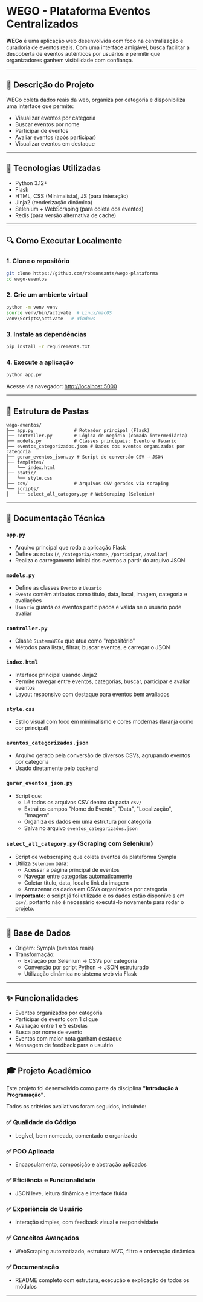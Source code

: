 # WEGO - Plataforma Eventos Centralizados

**WEGo** é uma aplicação web desenvolvida com foco na centralização e curadoria de eventos reais. Com uma interface amigável, busca facilitar a descoberta de eventos autênticos por usuários e permitir que organizadores ganhem visibilidade com confiança.

---

## 📄 Descrição do Projeto

WEGo coleta dados reais da web, organiza por categoria e disponibiliza uma interface que permite:

- Visualizar eventos por categoria
- Buscar eventos por nome
- Participar de eventos
- Avaliar eventos (após participar)
- Visualizar eventos em destaque

---

## 🔹 Tecnologias Utilizadas

- Python 3.12+
- Flask
- HTML, CSS (Minimalista), JS (para interação)
- Jinja2 (renderização dinâmica)
- Selenium + WebScraping (para coleta dos eventos)
- Redis (para versão alternativa de cache)

---

## 🔍 Como Executar Localmente

### 1. Clone o repositório

```bash
git clone https://github.com/robsonsants/wego-plataforma
cd wego-eventos
```

### 2. Crie um ambiente virtual

```bash
python -m venv venv
source venv/bin/activate  # Linux/macOS
venv\Scripts\activate   # Windows
```

### 3. Instale as dependências

```bash
pip install -r requirements.txt
```

### 4. Execute a aplicação

```bash
python app.py
```

Acesse via navegador: [http://localhost:5000](http://localhost:5000)

---

## 📅 Estrutura de Pastas

```
wego-eventos/
├── app.py               # Roteador principal (Flask)
├── controller.py        # Lógica de negócio (camada intermediária)
├── models.py            # Classes principais: Evento e Usuario
├── eventos_categorizados.json # Dados dos eventos organizados por categoria
├── gerar_eventos_json.py # Script de conversão CSV → JSON
├── templates/
│   └── index.html      
├── static/
│   └── style.css        
├── csv/                 # Arquivos CSV gerados via scraping
└── scripts/
│   └── select_all_category.py # WebScraping (Selenium)
```

---

## 📂 Documentação Técnica

### `app.py`

- Arquivo principal que roda a aplicação Flask
- Define as rotas (`/`, `/categoria/<nome>`, `/participar`, `/avaliar`)
- Realiza o carregamento inicial dos eventos a partir do arquivo JSON

### `models.py`

- Define as classes `Evento` e `Usuario`
- `Evento` contém atributos como título, data, local, imagem, categoria e avaliações
- `Usuario` guarda os eventos participados e valida se o usuário pode avaliar

### `controller.py`

- Classe `SistemaWEGo` que atua como "repositório"
- Métodos para listar, filtrar, buscar eventos, e carregar o JSON

### `index.html`

- Interface principal usando Jinja2
- Permite navegar entre eventos, categorias, buscar, participar e avaliar eventos
- Layout responsivo com destaque para eventos bem avaliados

### `style.css`

- Estilo visual com foco em minimalismo e cores modernas (laranja como cor principal)

### `eventos_categorizados.json`

- Arquivo gerado pela conversão de diversos CSVs, agrupando eventos por categoria
- Usado diretamente pelo backend

### `gerar_eventos_json.py`

- Script que:
  - Lê todos os arquivos CSV dentro da pasta `csv/`
  - Extrai os campos "Nome do Evento", "Data", "Localização", "Imagem"
  - Organiza os dados em uma estrutura por categoria
  - Salva no arquivo `eventos_categorizados.json`

### `select_all_category.py` (Scraping com Selenium)

- Script de webscraping que coleta eventos da plataforma Sympla
- Utiliza `Selenium` para:
  - Acessar a página principal de eventos
  - Navegar entre categorias automaticamente
  - Coletar título, data, local e link da imagem
  - Armazenar os dados em CSVs organizados por categoria
- **Importante**: o script já foi utilizado e os dados estão disponíveis em `csv/`, portanto não é necessário executá-lo novamente para rodar o projeto.

---

## 📂 Base de Dados

- Origem: Sympla (eventos reais)
- Transformação:
  - Extração por Selenium → CSVs por categoria
  - Conversão por script Python → JSON estruturado
  - Utilização dinâmica no sistema web via Flask

---

## ✨ Funcionalidades

- Eventos organizados por categoria
- Participar de evento com 1 clique
- Avaliação entre 1 e 5 estrelas
- Busca por nome de evento
- Eventos com maior nota ganham destaque
- Mensagem de feedback para o usuário

---

## 🎓 Projeto Acadêmico

Este projeto foi desenvolvido como parte da disciplina **"Introdução à Programação"**.

Todos os critérios avaliativos foram seguidos, incluindo:

### ✅ Qualidade do Código
- Legível, bem nomeado, comentado e organizado

### ✅ POO Aplicada
- Encapsulamento, composição e abstração aplicados

### ✅ Eficiência e Funcionalidade
- JSON leve, leitura dinâmica e interface fluida

### ✅ Experiência do Usuário
- Interação simples, com feedback visual e responsividade

### ✅ Conceitos Avançados
- WebScraping automatizado, estrutura MVC, filtro e ordenação dinâmica

### ✅ Documentação
- README completo com estrutura, execução e explicação de todos os módulos

---